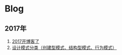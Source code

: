 # Blog
## 2017年

1. [2017开博客了](https://github.com/jiayisheji/blog/issues/1)
2. [设计模式分类（创建型模式、结构型模式、行为模式）](https://github.com/jiayisheji/blog/issues/2)
